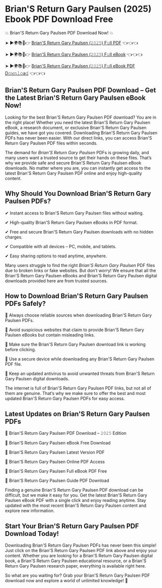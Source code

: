 # Brian'S Return Gary Paulsen (2025) Ebook PDF Download Free

💥 Brian'S Return Gary Paulsen PDF Download Now! 💥

➤ ►🌍📚📱👉 [Brian'S Return Gary Paulsen (𝟸𝟶𝟸𝟻) F𝚞ll PDF](https://getpdf.xyz/brians-return-gary-paulsen) 👈👈👈


➤ ►🌍📚📱👉 [Brian'S Return Gary Paulsen (𝟸𝟶𝟸𝟻) F𝚞ll eBook](https://getpdf.xyz/brians-return-gary-paulsen) 👈👈👈


➤ ►🌍📚📱👉 [Brian'S Return Gary Paulsen (𝟸𝟶𝟸𝟻) F𝚞ll eBook PDF D𝚘𝚠𝚗𝚕𝚘a𝚍](https://getpdf.xyz/brians-return-gary-paulsen) 👈👈👈


## Brian'S Return Gary Paulsen PDF Download – Get the Latest Brian'S Return Gary Paulsen eBook Now!

Looking for the best Brian'S Return Gary Paulsen PDF download? You are in the right place! Whether you need the latest Brian'S Return Gary Paulsen eBook, a research document, or exclusive Brian'S Return Gary Paulsen guides, we have got you covered. Downloading Brian'S Return Gary Paulsen PDFs has never been easier. With our direct links, you can access Brian'S Return Gary Paulsen PDF files within seconds.

The demand for *Brian'S Return Gary Paulsen* PDFs is growing daily, and many users want a trusted source to get their hands on these files. That’s why we provide safe and secure Brian'S Return Gary Paulsen eBook downloads. No matter where you are, you can instantly get access to the latest Brian'S Return Gary Paulsen PDF online and enjoy high-quality content.

## Why Should You Download Brian'S Return Gary Paulsen PDFs?

✔ Instant access to Brian'S Return Gary Paulsen files without waiting.

✔ High-quality Brian'S Return Gary Paulsen eBooks in PDF format.

✔ Free and secure Brian'S Return Gary Paulsen downloads with no hidden charges.

✔ Compatible with all devices – PC, mobile, and tablets.

✔ Easy sharing options to read anytime, anywhere.

Many users struggle to find the right *Brian'S Return Gary Paulsen* PDF files due to broken links or fake websites. But don’t worry! We ensure that all the Brian'S Return Gary Paulsen eBooks and Brian'S Return Gary Paulsen digital downloads provided here are from trusted sources.

## How to Download Brian'S Return Gary Paulsen PDFs Safely?

📌 Always choose reliable sources when downloading Brian'S Return Gary Paulsen PDFs.

📌 Avoid suspicious websites that claim to provide Brian'S Return Gary Paulsen eBooks but contain misleading links.

📌 Make sure the Brian'S Return Gary Paulsen download link is working before clicking.

📌 Use a secure device while downloading any Brian'S Return Gary Paulsen PDF file.

📌 Keep an updated antivirus to avoid unwanted threats from Brian'S Return Gary Paulsen digital downloads.

The internet is full of Brian'S Return Gary Paulsen PDF links, but not all of them are genuine. That’s why we make sure to offer the best and most updated Brian'S Return Gary Paulsen PDFs for easy access.

## Latest Updates on Brian'S Return Gary Paulsen PDFs

🔹 Brian'S Return Gary Paulsen PDF Download – 𝟸𝟶𝟸𝟻 Edition

🔹 Brian'S Return Gary Paulsen eBook Free Download

🔹 Brian'S Return Gary Paulsen Latest Version PDF

🔹 Brian'S Return Gary Paulsen Online PDF Access

🔹 Brian'S Return Gary Paulsen Full eBook PDF Free

🔹 Brian'S Return Gary Paulsen Guide PDF Download

Finding a genuine Brian'S Return Gary Paulsen PDF download can be difficult, but we make it easy for you. Get the latest Brian'S Return Gary Paulsen eBook PDF with a single click and enjoy reading anytime. Stay updated with the most recent Brian'S Return Gary Paulsen content and explore new information.

## Start Your Brian'S Return Gary Paulsen PDF Download Today!

Downloading Brian'S Return Gary Paulsen PDFs has never been this simple! Just click on the Brian'S Return Gary Paulsen PDF link above and enjoy your content. Whether you are looking for a Brian'S Return Gary Paulsen digital book, a Brian'S Return Gary Paulsen educational resource, or a Brian'S Return Gary Paulsen research paper, everything is available right here.

So what are you waiting for? Grab your Brian'S Return Gary Paulsen PDF download now and explore a world of unlimited knowledge! 🚀